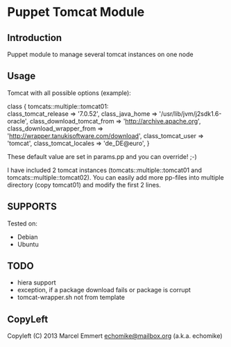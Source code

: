 Puppet Tomcat Module
====================

Introduction
------------

Puppet module to manage several tomcat instances on one node

## Usage ##

Tomcat with all possible options (example):

class { tomcats::multiple::tomcat01:<br>
      class_tomcat_release => '7.0.52',
      class_java_home => '/usr/lib/jvm/j2sdk1.6-oracle',
      class_download_tomcat_from => 'http://archive.apache.org',
      class_download_wrapper_from => 'http://wrapper.tanukisoftware.com/download',
      class_tomcat_user => 'tomcat',
      class_tomcat_locales => 'de_DE@euro',
}

These default value are set in params.pp and you can override! ;-)

I have included 2 tomcat instances (tomcats::multiple::tomcat01 and tomcats::multiple::tomcat02). You can easily add more pp-files into multiple directory (copy tomcat01) and modify the first 2 lines.

SUPPORTS
--------
Tested on:
- Debian
- Ubuntu

TODO
----

 * hiera support
 * exception, if a package download fails or package is corrupt
 * tomcat-wrapper.sh not from template

CopyLeft
---------

Copyleft (C) 2013 Marcel Emmert <echomike@mailbox.org> (a.k.a. echomike)

